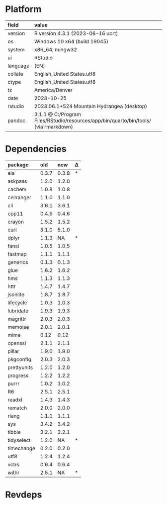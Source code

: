 # Platform

|field    |value                                                                                |
|:--------|:------------------------------------------------------------------------------------|
|version  |R version 4.3.1 (2023-06-16 ucrt)                                                    |
|os       |Windows 10 x64 (build 19045)                                                         |
|system   |x86_64, mingw32                                                                      |
|ui       |RStudio                                                                              |
|language |(EN)                                                                                 |
|collate  |English_United States.utf8                                                           |
|ctype    |English_United States.utf8                                                           |
|tz       |America/Denver                                                                       |
|date     |2023-10-25                                                                           |
|rstudio  |2023.06.1+524 Mountain Hydrangea (desktop)                                           |
|pandoc   |3.1.1 @ C:/Program Files/RStudio/resources/app/bin/quarto/bin/tools/ (via rmarkdown) |

# Dependencies

|package     |old   |new   |Δ  |
|:-----------|:-----|:-----|:--|
|eia         |0.3.7 |0.3.8 |*  |
|askpass     |1.2.0 |1.2.0 |   |
|cachem      |1.0.8 |1.0.8 |   |
|cellranger  |1.1.0 |1.1.0 |   |
|cli         |3.6.1 |3.6.1 |   |
|cpp11       |0.4.6 |0.4.6 |   |
|crayon      |1.5.2 |1.5.2 |   |
|curl        |5.1.0 |5.1.0 |   |
|dplyr       |1.1.3 |NA    |*  |
|fansi       |1.0.5 |1.0.5 |   |
|fastmap     |1.1.1 |1.1.1 |   |
|generics    |0.1.3 |0.1.3 |   |
|glue        |1.6.2 |1.6.2 |   |
|hms         |1.1.3 |1.1.3 |   |
|httr        |1.4.7 |1.4.7 |   |
|jsonlite    |1.8.7 |1.8.7 |   |
|lifecycle   |1.0.3 |1.0.3 |   |
|lubridate   |1.9.3 |1.9.3 |   |
|magrittr    |2.0.3 |2.0.3 |   |
|memoise     |2.0.1 |2.0.1 |   |
|mime        |0.12  |0.12  |   |
|openssl     |2.1.1 |2.1.1 |   |
|pillar      |1.9.0 |1.9.0 |   |
|pkgconfig   |2.0.3 |2.0.3 |   |
|prettyunits |1.2.0 |1.2.0 |   |
|progress    |1.2.2 |1.2.2 |   |
|purrr       |1.0.2 |1.0.2 |   |
|R6          |2.5.1 |2.5.1 |   |
|readxl      |1.4.3 |1.4.3 |   |
|rematch     |2.0.0 |2.0.0 |   |
|rlang       |1.1.1 |1.1.1 |   |
|sys         |3.4.2 |3.4.2 |   |
|tibble      |3.2.1 |3.2.1 |   |
|tidyselect  |1.2.0 |NA    |*  |
|timechange  |0.2.0 |0.2.0 |   |
|utf8        |1.2.4 |1.2.4 |   |
|vctrs       |0.6.4 |0.6.4 |   |
|withr       |2.5.1 |NA    |*  |

# Revdeps

